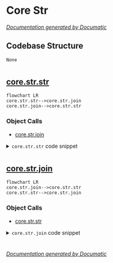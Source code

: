 # Core Str

[_Documentation generated by Documatic_](https://www.documatic.com)

<!---Documatic-section-Codebase Structure-start--->
## Codebase Structure

<!---Documatic-block-system_architecture-start--->
```mermaid
None
```
<!---Documatic-block-system_architecture-end--->

# #
<!---Documatic-section-Codebase Structure-end--->

<!---Documatic-section-core.str.str-start--->
## [core.str.str](3-core_str.md#core.str.str)

<!---Documatic-section-str-start--->
```mermaid
flowchart LR
core.str.str-->core.str.join
core.str.join-->core.str.str
```

### Object Calls

* [core.str.join](3-core_str.md#core.str.join)

<!---Documatic-block-core.str.str-start--->
<details>
	<summary><code>core.str.str</code> code snippet</summary>

```python
@native
def str(value: Integer) -> String:
    pass
```
</details>
<!---Documatic-block-core.str.str-end--->
<!---Documatic-section-str-end--->

# #
<!---Documatic-section-core.str.str-end--->

<!---Documatic-section-core.str.join-start--->
## [core.str.join](3-core_str.md#core.str.join)

<!---Documatic-section-join-start--->
```mermaid
flowchart LR
core.str.join-->core.str.str
core.str.str-->core.str.join
```

### Object Calls

* [core.str.str](3-core_str.md#core.str.str)

<!---Documatic-block-core.str.join-start--->
<details>
	<summary><code>core.str.join</code> code snippet</summary>

```python
@gen(t)
def join(separator: String, values: [t]) -> String:
    out = ''
    for value in values[:-1]:
        out += str(value) + separator
    return out + str(values[-1])
```
</details>
<!---Documatic-block-core.str.join-end--->
<!---Documatic-section-join-end--->

# #
<!---Documatic-section-core.str.join-end--->

[_Documentation generated by Documatic_](https://www.documatic.com)